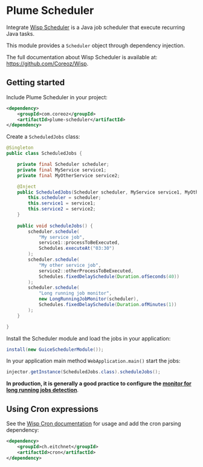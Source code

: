 Plume Scheduler
===============

Integrate [Wisp Scheduler](https://github.com/Coreoz/Wisp)
is a Java job scheduler that execute recurring Java tasks.

This module provides a `Scheduler` object through dependency injection.

The full documentation about Wisp Scheduler is available at:
<https://github.com/Coreoz/Wisp>.

Getting started
---------------
Include Plume Scheduler in your project:
```xml
<dependency>
    <groupId>com.coreoz</groupId>
    <artifactId>plume-scheduler</artifactId>
</dependency>
```

Create a `ScheduledJobs` class:
```java
@Singleton
public class ScheduledJobs {

    private final Scheduler scheduler;
    private final MyService service1;
    private final MyOtherService service2;

    @Inject
    public ScheduledJobs(Scheduler scheduler, MyService service1, MyOtherService service2) {
        this.scheduler = scheduler;
        this.service1 = service1;
        this.service2 = service2;
    }
    
    public void scheduleJobs() {
        scheduler.schedule(
            "My service job",
            service1::processToBeExecuted,
            Schedules.executeAt("03:30")
        );
        scheduler.schedule(
            "My other service job",
            service2::otherProcessToBeExecuted,
            Schedules.fixedDelaySchedule(Duration.ofSeconds(40))
        );
        scheduler.schedule(
            "Long running job monitor",
            new LongRunningJobMonitor(scheduler),
            Schedules.fixedDelaySchedule(Duration.ofMinutes(1))
        );
    }

}
```

Install the Scheduler module and load the jobs in your application:

```java
install(new GuiceSchedulerModule());
```

In your application main method `WebApplication.main()` start the jobs:

```java
injector.getInstance(ScheduledJobs.class).scheduleJobs();
```

**In production, it is generally a good practice to configure the
[monitor for long running jobs detection](https://github.com/Coreoz/Wisp#long-running-jobs-detection)**.

Using Cron expressions
----------------------
See the [Wisp Cron documentation](https://github.com/Coreoz/Wisp#cron) for usage and add the cron parsing dependency:
```xml
<dependency>
    <groupId>ch.eitchnet</groupId>
    <artifactId>cron</artifactId>
</dependency>
```

